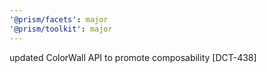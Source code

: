```yaml
---
'@prism/facets': major
'@prism/toolkit': major
---
```


updated ColorWall API to promote composability [DCT-438]
